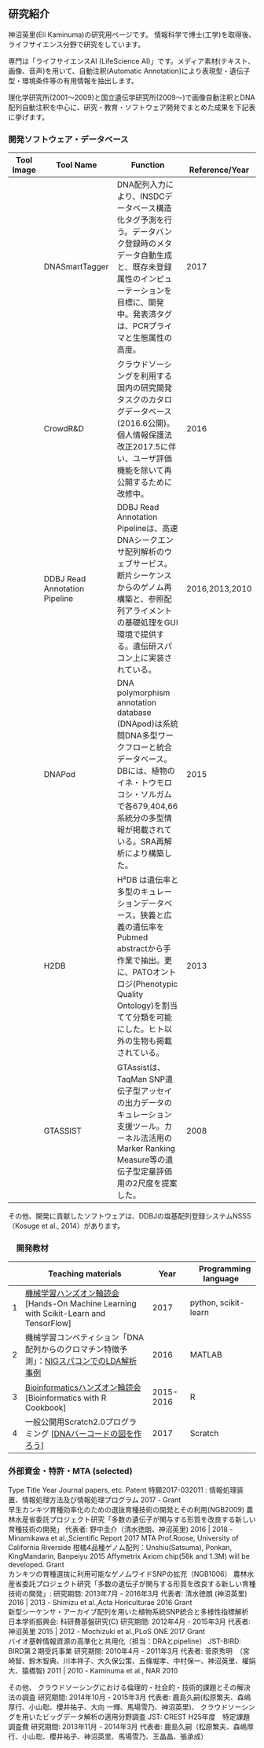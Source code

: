 ## 研究紹介

神沼英里(Eli Kaminuma)の研究用ページです。
情報科学で博士(工学)を取得後、ライフサイエンス分野で研究をしています。

専門は「ライフサイエンスAI (LifeScience AI)」です。メディア素材(テキスト、画像、音声)を用いて、自動注釈(Automatic Annotation)により表現型・遺伝子型・環境条件等の有用情報を抽出します。

理化学研究所(2001～2009)と国立遺伝学研究所(2009～)で画像自動注釈とDNA配列自動注釈を中心に、研究・教育・ソフトウェア開発でまとめた成果を下記表に挙げます。

### 開発ソフトウェア・データベース

| Tool Image   |  Tool Name 	  | Function  |　Reference/Year  | 
|---|---|---|---|
|  | DNASmartTagger |	DNA配列入力により、INSDCデータベース構造化タグ予測を行う。データバンク登録時のメタデータ自動生成と、既存未登録属性のインピューテーションを目標に、開発中。発表済タグは、PCRプライマと生態属性の高度。 | 2017 |
|  |  CrowdR&D |	クラウドソーシングを利用する国内の研究開発タスクのカタログデータベース(2016.6公開)。個人情報保護法改正2017.5に伴い、ユーザ評価機能を除いて再公開するために改修中。	| 2016 | 
|  |DDBJ Read Annotation Pipeline |DDBJ Read Annotation Pipelineは、高速DNAシークエンサ配列解析のウェブサービス。断片シーケンスからのゲノム再構築と、参照配列アライメントの基礎処理をGUI環境で提供する。遺伝研スパコン上に実装されている。|	2016,2013,2010 |
| | DNAPod |	DNA polymorphism annotation database (DNApod)は系統間DNA多型ワークフローと統合データベース。DBには、植物のイネ・トウモロコシ・ソルガムで各679,404,66系統分の多型情報が掲載されている。SRA再解析により構築した。	|2015 |
| |	H2DB | 	H²DB は遺伝率と多型のキュレーションデータベース。狭義と広義の遺伝率をPubmed abstractから手作業で抽出。更に、PATOオントロジ(Phenotypic Quality Ontology)を割当てて分類を可能にした。ヒト以外の生物も掲載されている。 |	2013 | 
|| 	GTASSIST |  	GTAssistは、TaqMan SNP遺伝子型アッセイの出力データのキュレーション支援ツール。カーネル法活用のMarker Ranking Measure等の遺伝子型定量評価用の2尺度を提案した。|	2008 |

その他、開発に貢献したソフトウェアは、DDBJの塩基配列登録システムNSSS（Kosuge et al., 2014）があります。


### 　開発教材　

|    | Teaching materials	  | Year 	 |　Programming language  | 
|---|---|---|---|
|1  | [機械学習ハンズオン輪読会](https://github.com/ekaminuma/MachineLearning_RC17)[Hands-On Machine Learning with Scikit-Learn and TensorFlow]  | 2017 | python, scikit-learn 　|
|2  | 機械学習コンペティション「DNA配列からのクロマチン特徴予測」：[NIGスパコンでのLDA解析事例](http://www.ddbj.nig.ac.jp/wp-content/downloads/ddbjing/ddbj-challenge2016_handson.pdf) | 2016 | MATLAB　   |
|3  | [Bioinformaticsハンズオン輪読会](https://github.com/ekaminuma/BioinfoTraining_RC15)[Bioinformatics with R Cookbook]  | 2015-2016 | R |
|4  | 一般公開用Scratch2.0プログラミング [[DNAバーコードの図を作ろう](https://scratch.mit.edu/projects/154426647/)] | 2017 | Scratch |


### 外部資金・特許・MTA  (selected) 

Type 	Title	Year 	Journal papers, etc.
Patent 	特願2017-032011 : 情報処理装置、情報処理方法及び情報処理プログラム	2017	- 
Grant 	
早生カンキツ育種効率化のための選抜育種技術の開発とその利用(NGB2009)
農林水産省委託プロジェクト研究「多数の遺伝子が関与する形質を改良する新しい育種技術の開発」
代表者: 野中圭介（清水徳朗、神沼英里)
2016
|
2018	- Minamikawa et al.,Scientific Report 2017
MTA 	Prof.Roose, University of California Riverside
柑橘4品種ゲノム配列：Unshiu(Satsuma), Ponkan, KingMandarin, Banpeiyu 	2015 	Affymetrix Axiom chip(56k and 1.3M) will be developed.
Grant 	
カンキツの育種選抜に利用可能なゲノムワイドSNPの拡充（NGB1006）
農林水産省委託プロジェクト研究「多数の遺伝子が関与する形質を改良する新しい育種技術の開発」: 
研究期間: 2013年7月 - 2016年3月    代表者: 清水徳朗 (神沼英里) 	2016
|
2013 	- Shimizu et al.,Acta Horiculturae 2016 
Grant 	
新型シーケンサ・アーカイブ配列を用いた植物系統SNP統合と多様性指標解析
日本学術振興会: 科研費基盤研究(C)
研究期間: 2012年4月 - 2015年3月    代表者: 神沼英里 	2015
|
2012 	- Mochizuki et al.,PLoS ONE 2017 
Grant 	
バイオ基幹情報資源の高準化と共用化（担当：DRAとpipeline）
JST-BIRD: BIRD第２期受託事業
研究期間: 2010年4月 - 2011年3月    代表者: 菅原秀明　（宮崎智、鈴木智典、川本祥子、大久保公策、五條堀孝、中村保一、神沼英里、權娟大、猿橋智) 	2011
|
2010 	- Kaminuma et al., NAR 2010


その他、
クラウドソーシングにおける倫理的・社会的・技術的課題とその解決法の調査
研究期間: 2014年10月 - 2015年3月    代表者: 鹿島久嗣(松原繁夫、森嶋厚行、小山聡、櫻井祐子、大向 一輝、馬場雪乃、神沼英里)、
クラウドソーシングを用いたビッグデータ解析の適用分野調査
JST: CREST H25年度　特定課題調査費
研究期間: 2013年11月 - 2014年3月    代表者: 鹿島久嗣（松原繁夫、森嶋厚行、小山聡、櫻井祐子、神沼英里、馬場雪乃、王晶晶、張承成） 
